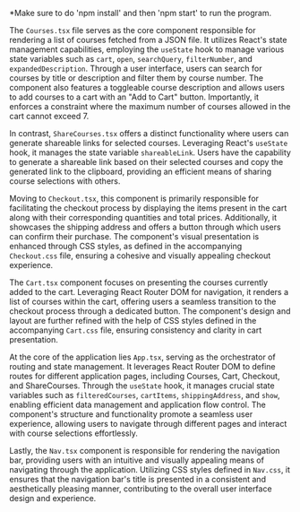 *Make sure to do 'npm install' and then 'npm start' to run the program.

The `Courses.tsx` file serves as the core component responsible for rendering a list of courses fetched from a JSON file. It utilizes React's state management capabilities, employing the `useState` hook to manage various state variables such as `cart`, `open`, `searchQuery`, `filterNumber`, and `expandedDescription`. Through a user interface, users can search for courses by title or description and filter them by course number. The component also features a toggleable course description and allows users to add courses to a cart with an "Add to Cart" button. Importantly, it enforces a constraint where the maximum number of courses allowed in the cart cannot exceed 7.

In contrast, `ShareCourses.tsx` offers a distinct functionality where users can generate shareable links for selected courses. Leveraging React's `useState` hook, it manages the state variable `shareableLink`. Users have the capability to generate a shareable link based on their selected courses and copy the generated link to the clipboard, providing an efficient means of sharing course selections with others.

Moving to `Checkout.tsx`, this component is primarily responsible for facilitating the checkout process by displaying the items present in the cart along with their corresponding quantities and total prices. Additionally, it showcases the shipping address and offers a button through which users can confirm their purchase. The component's visual presentation is enhanced through CSS styles, as defined in the accompanying `Checkout.css` file, ensuring a cohesive and visually appealing checkout experience.

The `Cart.tsx` component focuses on presenting the courses currently added to the cart. Leveraging React Router DOM for navigation, it renders a list of courses within the cart, offering users a seamless transition to the checkout process through a dedicated button. The component's design and layout are further refined with the help of CSS styles defined in the accompanying `Cart.css` file, ensuring consistency and clarity in cart presentation.

At the core of the application lies `App.tsx`, serving as the orchestrator of routing and state management. It leverages React Router DOM to define routes for different application pages, including Courses, Cart, Checkout, and ShareCourses. Through the `useState` hook, it manages crucial state variables such as `filteredCourses`, `cartItems`, `shippingAddress`, and `show`, enabling efficient data management and application flow control. The component's structure and functionality promote a seamless user experience, allowing users to navigate through different pages and interact with course selections effortlessly.

Lastly, the `Nav.tsx` component is responsible for rendering the navigation bar, providing users with an intuitive and visually appealing means of navigating through the application. Utilizing CSS styles defined in `Nav.css`, it ensures that the navigation bar's title is presented in a consistent and aesthetically pleasing manner, contributing to the overall user interface design and experience.
